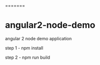 
=======
# angular2-node-demo
angular 2 node demo application

step 1 - npm install

step 2 - npm run build
